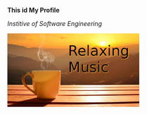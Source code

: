**This id My Profile**

*Institive of Software Engineering*

![ Image OF Music](assets/images/music.jpg)